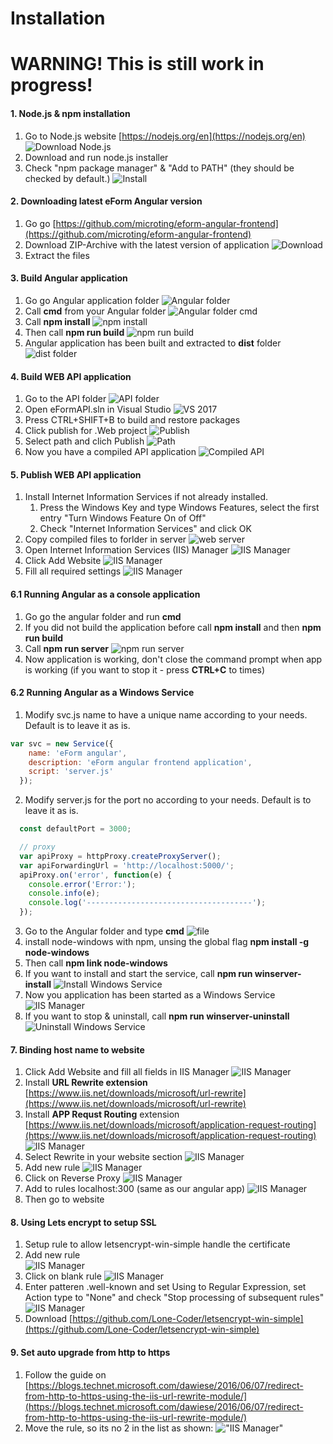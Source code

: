   # Installation
  
  # WARNING! This is still work in progress!
  
  #### 1. Node.js & npm installation
  
  1. Go to Node.js website [https://nodejs.org/en](https://nodejs.org/en)
  ![Download Node.js](node_1.png "Download")
  2. Download and run node.js installer
  3. Check "npm package manager" & "Add to PATH" (they should be checked by default.)
  ![Install](node_2.png "Install")

    
  #### 2. Downloading latest eForm Angular version
    
  1. Go go [https://github.com/microting/eform-angular-frontend](https://github.com/microting/eform-angular-frontend)
  2. Download ZIP-Archive with the latest version of application
  ![Download](git_1.png "Download")
  3. Extract the files
  
  #### 3. Build Angular application
  
  1. Go go Angular application folder
  ![Angular folder](file_1.png "Angular folder")
  2. Call **cmd** from your Angular folder
  ![Angular folder cmd](file_2.png "Angular folder cmd")
  3. Call **npm install**
  ![npm install](npm_1.png "npm install")
  4. Then call **npm run build**
  ![npm run build](npm_2.png "npm run build")
  5. Angular application has been built and extracted to **dist** folder
  ![dist folder](file_3.png "dist folder")
    
  #### 4. Build WEB API application
    
  1. Go to the API folder
  ![API folder](file_4.png "API folder")
  2. Open eFormAPI.sln in Visual Studio
  ![VS 2017](vs_1.png "VS 2017")
  3. Press CTRL+SHIFT+B to build and restore packages
  4. Click publish for .Web project
  ![Publish](vs_2.png "Publish")
  5. Select path and clich Publish
  ![Path](vs_3.png "Path")
  6. Now you have a compiled API application
  ![Compiled API](file_5.png "Compiled API")
  
    
  #### 5. Publish WEB API application
  
  1. Install Internet Information Services if not already installed.    
        1. Press the Windows Key and type Windows Features, select the first entry "Turn Windows Feature On of Off"
        2. Check "Internet Information Services" and click OK
  2. Copy compiled files to forlder in server
  ![web server](file_6.png "web server")
  3. Open Internet Information Services (IIS) Manager
  ![IIS Manager](iis_1.png "IIS Manager")
  4. Click Add Website
  ![IIS Manager](iis_2.png "IIS Manager")
  5. Fill all required settings
  ![IIS Manager](iis_3.png "IIS Manager")
    
  #### 6.1 Running Angular as a console application
    
  1. Go go the angular folder and run **cmd**
  2. If you did not build the application before call **npm install** and then **npm run build**
  3. Call **npm run server**
  ![npm run server](npm_3.png "npm run server")
  4. Now application is working, don't close the command prompt when app is working (if you want to stop it - press **CTRL+C** to times)
      
  #### 6.2 Running Angular as a Windows Service

  1. Modify svc.js name to have a unique name according to your needs. Default is to leave it as is.
  ```javascript
  var svc = new Service({
	  name: 'eForm angular',
	  description: 'eForm angular frontend application',
	  script: 'server.js'
	});
  ```
  2. Modify server.js for the port no according to your needs. Default is to leave it as is.
  ```javascript
	const defaultPort = 3000;

	// proxy
	var apiProxy = httpProxy.createProxyServer();
	var apiForwardingUrl = 'http://localhost:5000/';
	apiProxy.on('error', function(e) {
	  console.error('Error:');
	  console.info(e);
	  console.log('-------------------------------------');
	});
  ```
  3. Go to the Angular folder and type **cmd**
  ![file](file_6.png "file")
  4. install node-windows with npm, unsing the global flag
    **npm install -g node-windows**
  5. Then call **npm link node-windows**
  6. If you want to install and start the service, call **npm run winserver-install**
  ![Install Windows Service](npm_4.png "Install Windows Service")
  7. Now you application has been started as a Windows Service
  ![IIS Manager](service_1.png "Windows Service")
  8. If you want to stop & uninstall, call **npm run winserver-uninstall**
  ![Uninstall Windows Service](npm_5.png "Uninstall Windows Service")
    
    
  #### 7. Binding host name to website
    
  1. Click Add Website and fill all fields in IIS Manager
  ![IIS Manager](iis_4.png "Windows Service")
  2. Install **URL Rewrite extension**
  [https://www.iis.net/downloads/microsoft/url-rewrite](https://www.iis.net/downloads/microsoft/url-rewrite)
  3. Install **APP Requst Routing** extension
  [https://www.iis.net/downloads/microsoft/application-request-routing](https://www.iis.net/downloads/microsoft/application-request-routing)
  ![IIS Manager](install_1.png "IIS Manager")
  4. Select Rewrite in your website section
  ![IIS Manager](iis_6.png "IIS Manager")
  5. Add new rule
  ![IIS Manager](iis_7.png "IIS Manager")  
  6. Click on Reverse Proxy
  ![IIS Manager](iis_8.png "IIS Manager")
  7. Add to rules localhost:300 (same as our angular app)
  ![IIS Manager](iis_9.png "IIS Manager")
  8. Then go to website  
  

  #### 8. Using Lets encrypt to setup SSL ####
  
  1. Setup rule to allow letsencrypt-win-simple handle the certificate
  2. Add new rule	
  ![IIS Manager](iis_7.png "IIS Manager")
  3. Click on blank rule
  ![IIS Manager](iis_add_blank_rule_1.png "IIS Manager")
  4. Enter patteren .well-known and set Using to Regular Expression, set Action type to "None" and check "Stop processing of subsequent rules"
  ![IIS Manager](iis_add_blank_rule_2.png "IIS Manager")
  5. Download [https://github.com/Lone-Coder/letsencrypt-win-simple](https://github.com/Lone-Coder/letsencrypt-win-simple)

  #### 9. Set auto upgrade from http to https ####
  
  1. Follow the guide on [https://blogs.technet.microsoft.com/dawiese/2016/06/07/redirect-from-http-to-https-using-the-iis-url-rewrite-module/](https://blogs.technet.microsoft.com/dawiese/2016/06/07/redirect-from-http-to-https-using-the-iis-url-rewrite-module/)
  2. Move the rule, so its no 2 in the list as shown:
  !["IIS Manager"](iis_add_blank_rule_3.png "IIS Manager")
  